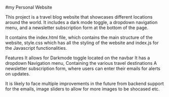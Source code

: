 #my Personal Website

This project is a travel blog website that showcases different locations around the world. It includes a dark mode toggle, a dropdown navigation menu, and a newsletter subscription form at the bottom of the page.

It contains the index.html file, which contains the main structure of the website, style.css which has all the styling of the website and index.js for the Javascript functionalities.

Features
It allows for Darkmode toggle located on the navbar
It has a dropdown Navigation menu, Containing the various travel destinations
A newsletter subscription form, where users can enter their emails for alerts on updates.


It is likely to face multiple improvements in the future from backend support for the emails, image sliders to allow for more images to be shocased etc.